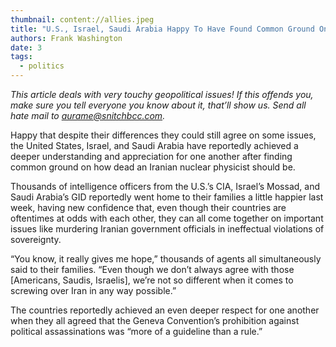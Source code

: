 ```yaml
---
thumbnail: content://allies.jpeg
title: "U.S., Israel, Saudi Arabia Happy To Have Found Common Ground On How Dead Iranian Nuclear Physicist Should Be"
authors: Frank Washington
date: 3
tags:
  - politics
---
```


*This article deals with very touchy geopolitical issues! If this offends you, make sure you tell everyone you know about it, that’ll show us. Send all hate mail to [aurame@snitchbcc.com](mailto:aurame@snitchbcc.com).*

Happy that despite their differences they could still agree on some issues, the United States, Israel, and Saudi Arabia have reportedly achieved a deeper understanding and appreciation for one another after finding common ground on how dead an Iranian nuclear physicist should be. 

Thousands of intelligence officers from the U.S.’s CIA, Israel’s Mossad, and Saudi Arabia’s GID reportedly went home to their families a little happier last week, having new confidence that, even though their countries are oftentimes at odds with each other, they can all come together on important issues like murdering Iranian government officials in ineffectual violations of sovereignty. 

“You know, it really gives me hope,” thousands of agents all simultaneously said to their families. “Even though we don’t always agree with those [Americans, Saudis, Israelis], we’re not so different when it comes to screwing over Iran in any way possible.”

The countries reportedly achieved an even deeper respect for one another when they all agreed that the Geneva Convention’s prohibition against political assassinations was “more of a guideline than a rule.”
